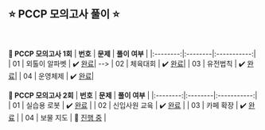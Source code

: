 ## ⭐️ PCCP 모의고사 풀이 ⭐️ 

<br>

<!-- 💭 [진행 중]  ✔️ [완료] -->

<div >

**📗 PCCP 모의고사 1회**
| **번호** | **문제** | **풀이 여부** |
|:--------:|:--------|:-----------:|
| 01 | 외톨이 알파벳 | ✔️ [완료](https://github.com/yuuforest/Programmers/blob/main/python/PCCP%20%EB%AA%A8%EC%9D%98%EA%B3%A0%EC%82%AC/%EC%99%B8%ED%86%A8%EC%9D%B4%20%EC%95%8C%ED%8C%8C%EB%B2%B3.py)| -->
| 02 | 체육대회 | ✔️ [완료](https://github.com/yuuforest/Programmers/blob/main/python/PCCP%20%EB%AA%A8%EC%9D%98%EA%B3%A0%EC%82%AC/%EC%B2%B4%EC%9C%A1%EB%8C%80%ED%9A%8C.py)|
| 03 | 유전법칙 | ✔️ [완료](https://github.com/yuuforest/Programmers/blob/main/python/PCCP%20%EB%AA%A8%EC%9D%98%EA%B3%A0%EC%82%AC/%EC%9C%A0%EC%A0%84%EB%B2%95%EC%B9%99.py)|
| 04 | 운영체제 | ✔️ [완료](https://github.com/yuuforest/Programmers/blob/main/python/PCCP%20%EB%AA%A8%EC%9D%98%EA%B3%A0%EC%82%AC/%EC%9A%B4%EC%98%81%EC%B2%B4%EC%A0%9C.py)|

**📘 PCCP 모의고사 2회**
| **번호** | **문제** | **풀이 여부** |
|:--------:|:--------|:-----------:|
| 01 | 실습용 로봇 | ✔️ [완료](https://github.com/yuuforest/Programmers/blob/main/python/PCCP%20%EB%AA%A8%EC%9D%98%EA%B3%A0%EC%82%AC/%EC%8B%A4%EC%8A%B5%EC%9A%A9%20%EB%A1%9C%EB%B4%87.py) |
| 02 | 신입사원 교육 | ✔️ [완료](https://github.com/yuuforest/Programmers/blob/main/python/PCCP%20%EB%AA%A8%EC%9D%98%EA%B3%A0%EC%82%AC/%EC%8B%A0%EC%9E%85%EC%82%AC%EC%9B%90%20%EA%B5%90%EC%9C%A1.py) |
| 03 | 카페 확장 | ✔️ [완료](https://github.com/yuuforest/Programmers/blob/main/python/PCCP%20%EB%AA%A8%EC%9D%98%EA%B3%A0%EC%82%AC/%EC%B9%B4%ED%8E%98%20%ED%99%95%EC%9E%A5.py) |
| 04 | 보물 지도 | 💭 [진행 중](https://github.com/yuuforest/Programmers/blob/main/python/PCCP%20%EB%AA%A8%EC%9D%98%EA%B3%A0%EC%82%AC/%EB%B3%B4%EB%AC%BC%20%EC%A7%80%EB%8F%84.py) |


